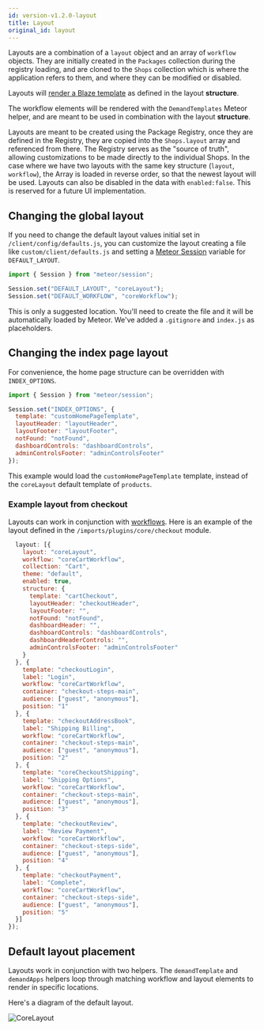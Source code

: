 ```yaml
---
id: version-v1.2.0-layout
title: Layout
original_id: layout
---
```

    
Layouts are a combination of a `layout` object and an array of `workflow` objects. They are initially created in the `Packages` collection during the registry loading, and are cloned to the `Shops` collection which is where the application refers to them, and where they can be modified or disabled.

Layouts will [render a Blaze template](http://docs.meteor.com/#/full/blaze_render) as defined in the layout **structure**.

The workflow elements will be rendered with the `DemandTemplates` Meteor helper, and are meant to be used in combination with the layout **structure**.

Layouts are meant to be created using the Package Registry, once they are defined in the Registry, they are copied into the `Shops.layout` array and referenced from there.  The Registry serves as the "source of truth", allowing customizations to be made directly to the individual Shops. In the case where we have two layouts with the same key structure (`layout`, `workflow`), the Array is loaded in reverse order, so that the newest layout will be used. Layouts can also be disabled in the data with `enabled:false`. This is reserved for a future UI implementation.

## Changing the global layout

If you need to change the default layout values initial set in `/client/config/defaults.js`, you can customize the layout creating a file like `custom/client/defaults.js` and setting a [Meteor Session](http://docs.meteor.com/api/session.html) variable for `DEFAULT_LAYOUT`.

```js
import { Session } from "meteor/session";

Session.set("DEFAULT_LAYOUT", "coreLayout");
Session.set("DEFAULT_WORKFLOW", "coreWorkflow");
```

This is only a suggested location. You'll need to create the file and it will be automatically loaded by Meteor. We've added a `.gitignore` and `index.js` as placeholders.

## Changing the index page layout

For convenience, the home page structure can be overridden with `INDEX_OPTIONS`.

```js
import { Session } from "meteor/session";

Session.set("INDEX_OPTIONS", {
  template: "customHomePageTemplate",
  layoutHeader: "layoutHeader",
  layoutFooter: "layoutFooter",
  notFound: "notFound",
  dashboardControls: "dashboardControls",
  adminControlsFooter: "adminControlsFooter"
});
```

This example would load the `customHomePageTemplate` template, instead of the `coreLayout` default template of `products`.

### Example layout from checkout

Layouts can work in conjunction with [workflows](workflow.md).  Here is an example of the layout defined in the `/imports/plugins/core/checkout` module.

```js
  layout: [{
    layout: "coreLayout",
    workflow: "coreCartWorkflow",
    collection: "Cart",
    theme: "default",
    enabled: true,
    structure: {
      template: "cartCheckout",
      layoutHeader: "checkoutHeader",
      layoutFooter: "",
      notFound: "notFound",
      dashboardHeader: "",
      dashboardControls: "dashboardControls",
      dashboardHeaderControls: "",
      adminControlsFooter: "adminControlsFooter"
    }
  }, {
    template: "checkoutLogin",
    label: "Login",
    workflow: "coreCartWorkflow",
    container: "checkout-steps-main",
    audience: ["guest", "anonymous"],
    position: "1"
  }, {
    template: "checkoutAddressBook",
    label: "Shipping Billing",
    workflow: "coreCartWorkflow",
    container: "checkout-steps-main",
    audience: ["guest", "anonymous"],
    position: "2"
  }, {
    template: "coreCheckoutShipping",
    label: "Shipping Options",
    workflow: "coreCartWorkflow",
    container: "checkout-steps-main",
    audience: ["guest", "anonymous"],
    position: "3"
  }, {
    template: "checkoutReview",
    label: "Review Payment",
    workflow: "coreCartWorkflow",
    container: "checkout-steps-side",
    audience: ["guest", "anonymous"],
    position: "4"
  }, {
    template: "checkoutPayment",
    label: "Complete",
    workflow: "coreCartWorkflow",
    container: "checkout-steps-side",
    audience: ["guest", "anonymous"],
    position: "5"
  }]
});
```

## Default layout placement

Layouts work in conjunction with two helpers.  The `demandTemplate` and `demandApps` helpers loop through matching workflow and layout elements to render in specific locations.  

Here's a diagram of the default layout.

![CoreLayout](/assets/developer-registry-layout.png)
